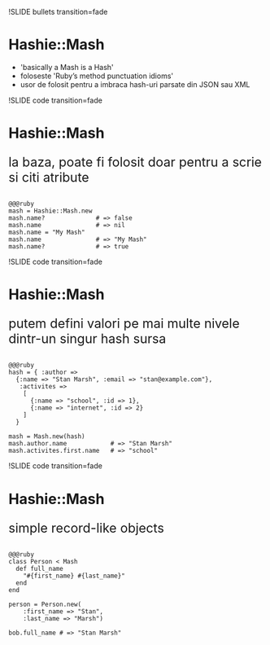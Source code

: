 !SLIDE bullets transition=fade

# Hashie::Mash

* 'basically a Mash is a Hash'
* foloseste 'Ruby’s method punctuation idioms'
* usor de folosit pentru a imbraca hash-uri parsate din JSON sau XML

!SLIDE code transition=fade

# Hashie::Mash

<p style="font-size: 25px; margin-bottom:30px;">la baza, poate fi folosit doar pentru a scrie si citi atribute</p>

    @@@ruby
    mash = Hashie::Mash.new
    mash.name?              # => false
    mash.name               # => nil
    mash.name = "My Mash"
    mash.name               # => "My Mash"
    mash.name?              # => true

!SLIDE code transition=fade

# Hashie::Mash

<p style="font-size: 25px; margin-bottom:30px;">putem defini valori pe  mai multe nivele dintr-un singur hash sursa</p>
  
    @@@ruby
    hash = { :author => 
      {:name => "Stan Marsh", :email => "stan@example.com"},
       :activites => 
        [
          {:name => "school", :id => 1}, 
          {:name => "internet", :id => 2}
        ]
      }

    mash = Mash.new(hash)
    mash.author.name            # => "Stan Marsh"
    mash.activites.first.name   # => "school"

!SLIDE code transition=fade

# Hashie::Mash

<p style="font-size: 25px; margin-bottom:30px;">simple record-like objects</p>

    @@@ruby
    class Person < Mash
      def full_name
        "#{first_name} #{last_name}"
      end
    end

    person = Person.new(
        :first_name => "Stan",
        :last_name => "Marsh")
        
    bob.full_name # => "Stan Marsh"
